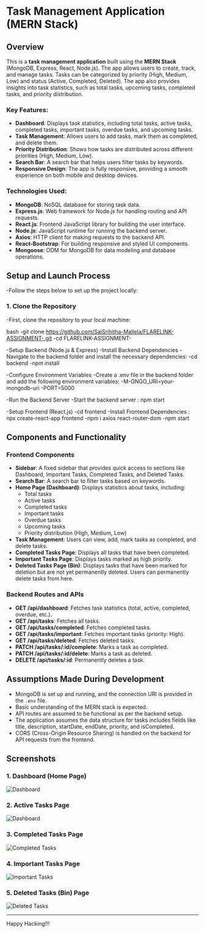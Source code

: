 # Task Management Application (MERN Stack)
## Overview

This is a **task management application** built using the **MERN Stack** (MongoDB, Express, React, Node.js). The app allows users to create, track, and manage tasks. Tasks can be categorized by priority (High, Medium, Low) and status (Active, Completed, Deleted). The app also provides insights into task statistics, such as total tasks, upcoming tasks, completed tasks, and priority distribution.

### Key Features:
- **Dashboard**: Displays task statistics, including total tasks, active tasks, completed tasks, important tasks, overdue tasks, and upcoming tasks.
- **Task Management**: Allows users to add tasks, mark them as completed, and delete them.
- **Priority Distribution**: Shows how tasks are distributed across different priorities (High, Medium, Low).
- **Search Bar**: A search bar that helps users filter tasks by keywords.
- **Responsive Design**: The app is fully responsive, providing a smooth experience on both mobile and desktop devices.

### Technologies Used:
- **MongoDB**: NoSQL database for storing task data.
- **Express.js**: Web framework for Node.js for handling routing and API requests.
- **React.js**: Frontend JavaScript library for building the user interface.
- **Node.js**: JavaScript runtime for running the backend server.
- **Axios**: HTTP client for making requests to the backend API.
- **React-Bootstrap**: For building responsive and styled UI components.
- **Mongoose**: ODM for MongoDB for data modeling and database operations.

## Setup and Launch Process

-Follow the steps below to set up the project locally:

### 1. Clone the Repository
-First, clone the repository to your local machine:

bash
-git clone https://github.com/SaiSrihitha-Mallela/FLARELINK-ASSIGNMENT-.git
-cd FLARELINK-ASSIGNMENT-


-Setup Backend (Node.js & Express)
-Install Backend Dependencies
-Navigate to the backend folder and install the necessary dependencies:
-cd backend
-npm install

-Configure Environment Variables
-Create a .env file in the backend folder and add the following environment variables:
-M-ONGO_URI=your-mongodb-uri
-PORT=5000

-Run the Backend Server
-Start the backend server : npm start

-Setup Frontend (React.js)
-cd frontend
-Install Frontend Dependencies : npx create-react-app frontend
-npm i axios react-router-dom 
-npm start

## Components and Functionality

### Frontend Components

- **Sidebar**: A fixed sidebar that provides quick access to sections like Dashboard, Important Tasks, Completed Tasks, and Deleted Tasks.
- **Search Bar**: A search bar to filter tasks based on keywords.
- **Home Page (Dashboard)**: Displays statistics about tasks, including:
  - Total tasks
  - Active tasks
  - Completed tasks
  - Important tasks
  - Overdue tasks
  - Upcoming tasks
  - Priority distribution (High, Medium, Low)
- **Task Management**: Users can view, add, mark tasks as completed, and delete tasks.
- **Completed Tasks Page**: Displays all tasks that have been completed.
- **Important Tasks Page**: Displays tasks marked as high priority.
- **Deleted Tasks Page (Bin)**: Displays tasks that have been marked for deletion but are not yet permanently deleted. Users can permanently delete tasks from here.

### Backend Routes and APIs

- **GET /api/dashboard**: Fetches task statistics (total, active, completed, overdue, etc.).
- **GET /api/tasks**: Fetches all tasks.
- **GET /api/tasks/completed**: Fetches completed tasks.
- **GET /api/tasks/important**: Fetches important tasks (priority: High).
- **GET /api/tasks/deleted**: Fetches deleted tasks.
- **PATCH /api/tasks/:id/complete**: Marks a task as completed.
- **PATCH /api/tasks/:id/delete**: Marks a task as deleted.
- **DELETE /api/tasks/:id**: Permanently deletes a task.

## Assumptions Made During Development

- MongoDB is set up and running, and the connection URI is provided in the `.env` file.
- Basic understanding of the MERN stack is expected.
- API routes are assumed to be functional as per the backend setup.
- The application assumes the data structure for tasks includes fields like title, description, startDate, endDate, priority, and isCompleted.
- CORS (Cross-Origin Resource Sharing) is handled on the backend for API requests from the frontend.
## Screenshots

### 1. Dashboard (Home Page)
![Dashboard](assets/dashboard.png)

### 2. Active Tasks Page
![Dashboard](assets/activetasks.png)

### 3. Completed Tasks Page
![Completed Tasks](assets/completedtasks.png)

### 4. Important Tasks Page
![Important Tasks](assets/importanttasks.png)

### 5. Deleted Tasks (Bin) Page
![Deleted Tasks](assets/bin.png)



---
Happy Hacking!!!
